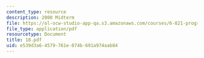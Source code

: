 ```yaml
---
content_type: resource
description: 2000 Midterm
file: https://ol-ocw-studio-app-qa.s3.amazonaws.com/courses/6-821-programming-languages-fall-2002/e539d3a64579761e074b691a974aab84_18.pdf
file_type: application/pdf
resourcetype: Document
title: 18.pdf
uid: e539d3a6-4579-761e-074b-691a974aab84
---
```

